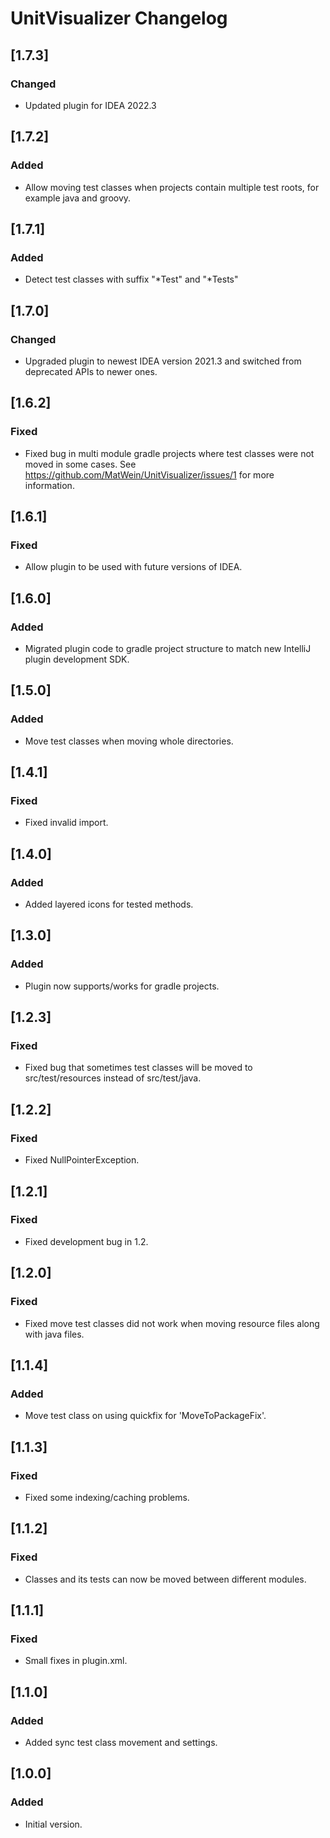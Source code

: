 # UnitVisualizer Changelog

## [1.7.3]
### Changed
- Updated plugin for IDEA 2022.3

## [1.7.2]
### Added
- Allow moving test classes when projects contain multiple test roots, for example java and groovy.

## [1.7.1]
### Added
- Detect test classes with suffix "*Test" and "*Tests"

## [1.7.0]
### Changed
- Upgraded plugin to newest IDEA version 2021.3 and switched from deprecated APIs to newer ones.

## [1.6.2]
### Fixed
- Fixed bug in multi module gradle projects where test classes were not moved in some cases. See https://github.com/MatWein/UnitVisualizer/issues/1 for more information.

## [1.6.1]
### Fixed
- Allow plugin to be used with future versions of IDEA.

## [1.6.0]
### Added
- Migrated plugin code to gradle project structure to match new IntelliJ plugin development SDK.

## [1.5.0]
### Added
- Move test classes when moving whole directories.

## [1.4.1]
### Fixed
- Fixed invalid import.

## [1.4.0]
### Added
- Added layered icons for tested methods.

## [1.3.0]
### Added
- Plugin now supports/works for gradle projects.

## [1.2.3]
### Fixed
- Fixed bug that sometimes test classes will be moved to src/test/resources instead of src/test/java.

## [1.2.2]
### Fixed
- Fixed NullPointerException.

## [1.2.1]
### Fixed
- Fixed development bug in 1.2.

## [1.2.0]
### Fixed
- Fixed move test classes did not work when moving resource files along with java files.

## [1.1.4]
### Added
- Move test class on using quickfix for 'MoveToPackageFix'.

## [1.1.3]
### Fixed
- Fixed some indexing/caching problems.

## [1.1.2]
### Fixed
- Classes and its tests can now be moved between different modules.

## [1.1.1]
### Fixed
- Small fixes in plugin.xml.

## [1.1.0]
### Added
- Added sync test class movement and settings.

## [1.0.0]
### Added
- Initial version.

